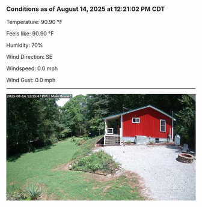 ### Conditions as of August 14, 2025 at 12:21:02 PM CDT 

Temperature: 90.90 &deg;F

Feels like: 90.90 &deg;F

Humidity: 70%

Wind Direction: SE

Windspeed: 0.0 mph

Wind Gust: 0.0 mph

---

<img src="./images/latest.jpeg"/>

